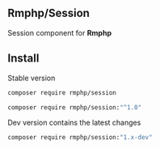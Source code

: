## Rmphp/Session

Session component for **Rmphp**

## Install

Stable version

```bash
composer require rmphp/session
```
```bash
composer require rmphp/session:"^1.0"
```


Dev version contains the latest changes

```bash
composer require rmphp/session:"1.x-dev"
```
